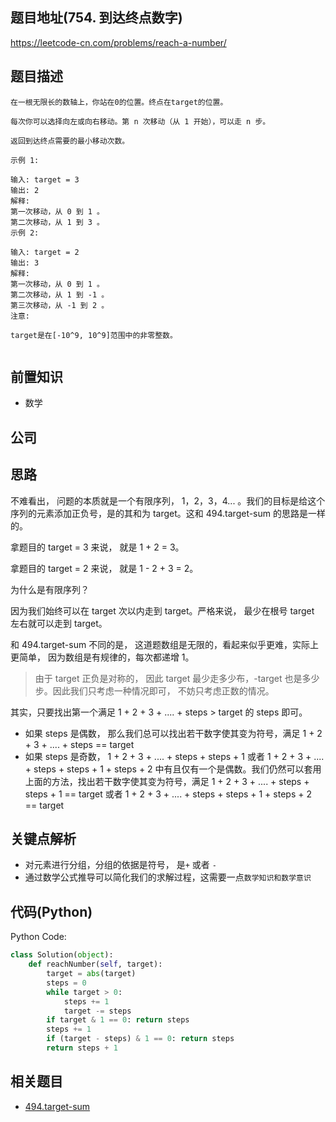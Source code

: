 ## 题目地址(754. 到达终点数字)

https://leetcode-cn.com/problems/reach-a-number/

## 题目描述

```
在一根无限长的数轴上，你站在0的位置。终点在target的位置。

每次你可以选择向左或向右移动。第 n 次移动（从 1 开始），可以走 n 步。

返回到达终点需要的最小移动次数。

示例 1:

输入: target = 3
输出: 2
解释:
第一次移动，从 0 到 1 。
第二次移动，从 1 到 3 。
示例 2:

输入: target = 2
输出: 3
解释:
第一次移动，从 0 到 1 。
第二次移动，从 1 到 -1 。
第三次移动，从 -1 到 2 。
注意:

target是在[-10^9, 10^9]范围中的非零整数。


```

## 前置知识

- 数学

## 公司

## 思路

不难看出， 问题的本质就是一个有限序列， 1，2，3，4... 。我们的目标是给这个序列的元素添加正负号，是的其和为 target。这和 494.target-sum 的思路是一样的。

拿题目的 target = 3 来说， 就是 1 + 2 = 3。

拿题目的 target = 2 来说， 就是 1 - 2 + 3 = 2。

为什么是有限序列？

因为我们始终可以在 target 次以内走到 target。严格来说， 最少在根号 target 左右就可以走到 target。

和 494.target-sum 不同的是， 这道题数组是无限的，看起来似乎更难，实际上更简单， 因为数组是有规律的，每次都递增 1。

> 由于 target 正负是对称的， 因此 target 最少走多少布，-target 也是多少步。因此我们只考虑一种情况即可， 不妨只考虑正数的情况。

其实，只要找出第一个满足 1 + 2 + 3 + .... + steps > target 的 steps 即可。

- 如果 steps 是偶数， 那么我们总可以找出若干数字使其变为符号，满足 1 + 2 + 3 + .... + steps == target
- 如果 steps 是奇数， 1 + 2 + 3 + .... + steps + steps + 1 或者 1 + 2 + 3 + .... + steps + steps + 1 + steps + 2 中有且仅有一个是偶数。我们仍然可以套用上面的方法，找出若干数字使其变为符号，满足 1 + 2 + 3 + .... + steps + steps + 1 == target 或者 1 + 2 + 3 + .... + steps + steps + 1 + steps + 2 == target

## 关键点解析

- 对元素进行分组，分组的依据是符号， 是`+` 或者 `-`
- 通过数学公式推导可以简化我们的求解过程，这需要一点`数学知识和数学意识`

## 代码(Python)

Python Code:

```py
class Solution(object):
    def reachNumber(self, target):
        target = abs(target)
        steps = 0
        while target > 0:
            steps += 1
            target -= steps
        if target & 1 == 0: return steps
        steps += 1
        if (target - steps) & 1 == 0: return steps
        return steps + 1


```

## 相关题目

- [494.target-sum](https://github.com/azl397985856/leetcode/blob/master/problems/494.target-sum.md)
